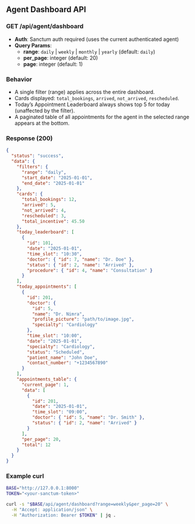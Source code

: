 ## Agent Dashboard API

### GET /api/agent/dashboard

- **Auth**: Sanctum auth required (uses the current authenticated agent)
- **Query Params**:
  - **range**: `daily` | `weekly` | `monthly` | `yearly` (default: `daily`)
  - **per_page**: integer (default: 20)
  - **page**: integer (default: 1)

### Behavior
- A single filter (range) applies across the entire dashboard.
- Cards displayed: `total_bookings`, `arrived`, `not_arrived`, `rescheduled`.
- Today’s Appointment Leaderboard always shows top 5 for today (unaffected by the filter).
- A paginated table of all appointments for the agent in the selected range appears at the bottom.

### Response (200)
```json
{
  "status": "success",
  "data": {
    "filters": {
      "range": "daily",
      "start_date": "2025-01-01",
      "end_date": "2025-01-01"
    },
    "cards": {
      "total_bookings": 12,
      "arrived": 5,
      "not_arrived": 4,
      "rescheduled": 3,
      "total_incentive": 45.50
    },
    "today_leaderboard": [
      {
        "id": 101,
        "date": "2025-01-01",
        "time_slot": "10:30",
        "doctor": { "id": 7, "name": "Dr. Doe" },
        "status": { "id": 2, "name": "Arrived" },
        "procedure": { "id": 4, "name": "Consultation" }
      }
    ],
    "today_appointments": [
      {
        "id": 201,
        "doctor": {
          "id": 5,
          "name": "Dr. Nimra",
          "profile_picture": "path/to/image.jpg",
          "specialty": "Cardiology"
        },
        "time_slot": "10:00",
        "date": "2025-01-01",
        "specialty": "Cardiology",
        "status": "Scheduled",
        "patient_name": "John Doe",
        "contact_number": "+1234567890"
      }
    ],
    "appointments_table": {
      "current_page": 1,
      "data": [
        {
          "id": 201,
          "date": "2025-01-01",
          "time_slot": "09:00",
          "doctor": { "id": 5, "name": "Dr. Smith" },
          "status": { "id": 2, "name": "Arrived" }
        }
      ],
      "per_page": 20,
      "total": 12
    }
  }
}
```

### Example curl
```bash
BASE="http://127.0.0.1:8000"
TOKEN="<your-sanctum-token>"

curl -s "$BASE/api/agent/dashboard?range=weekly&per_page=20" \
  -H "Accept: application/json" \
  -H "Authorization: Bearer $TOKEN" | jq .
```


